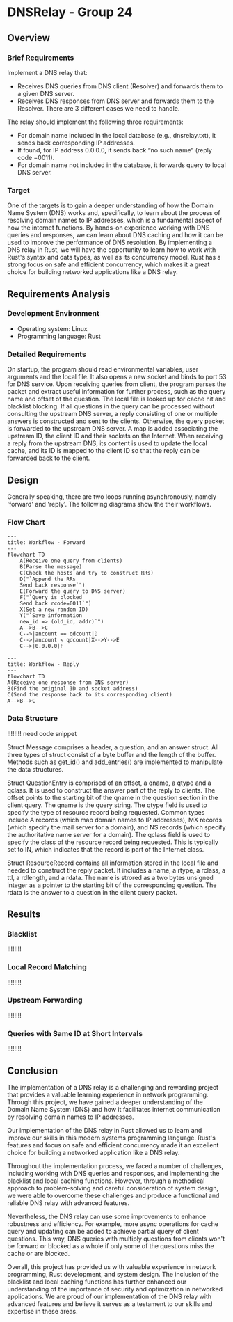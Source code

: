 # DNSRelay - Group 24

## Overview

###  Brief Requirements

Implement a DNS relay that:
- Receives DNS queries from DNS client (Resolver) and forwards them to a given DNS server.
- Receives DNS responses from DNS server and forwards them to the Resolver. There are 3 different cases we need to handle.

The relay should implement the following three requirements:
- For domain name included in the local database (e.g., dnsrelay.txt), it sends back corresponding IP addresses.
- If found, for IP address 0.0.0.0, it sends back “no such name” (reply code =0011).
- For domain name not included in the database, it forwards query to local DNS server.

### Target

One of the targets is to gain a deeper understanding of how the Domain Name System (DNS) works and, specifically, to learn about the process of resolving domain names to IP addresses, which is a fundamental aspect of how the internet functions. By hands-on experience working with DNS queries and responses, we can learn about DNS caching and how it can be used to improve the performance of DNS resolution. By implementing a DNS relay in Rust, we will have the opportunity to learn how to work with Rust's syntax and data types, as well as its concurrency model. Rust has a strong focus on safe and efficient concurrency, which makes it a great choice for building networked applications like a DNS relay.

## Requirements Analysis

### Development Environment

- Operating system: Linux
- Programming language: Rust

### Detailed Requirements

On startup, the program should read environmental variables, user arguments and the local file. It also opens a new socket and binds to port 53 for DNS service. Upon receiving queries from client, the program parses the packet and extract useful information for further process, such as the query name and offset of the question. The local file is looked up for cache hit and blacklist blocking. If all questions in the query can be processed without consulting the upstream DNS server, a reply consisting of one or multiple answers is constructed and sent to the clients. Otherwise, the query packet is forwarded to the upstream DNS server. A map is added associating the upstream ID, the client ID and their sockets on the Internet. When receiving a reply from the upstream DNS, its content is used to update the local cache, and its ID is mapped to the client ID so that the reply can be forwarded back to the client.

## Design

Generally speaking, there are two loops running asynchronously, namely 'forward' and 'reply'. The following diagrams show the their workflows.

### Flow Chart

```mermaid
---
title: Workflow - Forward
---
flowchart TD
	A(Receive one query from clients)
	B(Parse the message)
	C(Check the hosts and try to construct RRs)
	D("`Append the RRs
	Send back response`")
	E(Forward the query to DNS server)
	F("`Query is blocked
	Send back rcode=0011`")
	X(Set a new random ID)
	Y("`Save information
	new_id => (old_id, addr)`")
	A-->B-->C
	C-->|ancount == qdcount|D
	C-->|ancount < qdcount|X-->Y-->E
	C-->|0.0.0.0|F
```

```mermaid
---
title: Workflow - Reply
---
flowchart TD
A(Receive one response from DNS server)
B(Find the original ID and socket address)
C(Send the response back to its corresponding client)
A-->B-->C
```

### Data Structure

!!!!!!!! need code snippet

Struct Message comprises a header, a question, and an answer struct. All three types of struct consist of a byte buffer and the length of the buffer. Methods such as get_id() and add_entries() are implemented to manipulate the data structures.

Struct QuestionEntry is comprised of an offset, a qname, a qtype and a qclass. It is used to construct the answer part of the reply to clients. The offset points to the starting bit of the qname in the question section in the client query. The qname is the query string. The qtype field is used to specify the type of resource record being requested. Common types include A records (which map domain names to IP addresses), MX records (which specify the mail server for a domain), and NS records (which specify the authoritative name server for a domain). The qclass field is used to specify the class of the resource record being requested. This is typically set to IN, which indicates that the record is part of the Internet class.

Struct ResourceRecord contains all information stored in the local file and needed to construct the reply packet. It includes a name, a rtype, a rclass, a ttl, a rdlength, and a rdata. The name is strored as a two bytes unsigned integer as a pointer to the starting bit of the corresponding question. The rdata is the answer to a question in the client query packet.

## Results

### Blacklist

!!!!!!!!

### Local Record Matching

!!!!!!!!

### Upstream Forwarding

!!!!!!!!

### Queries with Same ID at Short Intervals

!!!!!!!!

## Conclusion

The implementation of a DNS relay is a challenging and rewarding project that provides a valuable learning experience in network programming. Through this project, we have gained a deeper understanding of the Domain Name System (DNS) and how it facilitates internet communication by resolving domain names to IP addresses.

Our implementation of the DNS relay in Rust allowed us to learn and improve our skills in this modern systems programming language. Rust's features and focus on safe and efficient concurrency made it an excellent choice for building a networked application like a DNS relay.

Throughout the implementation process, we faced a number of challenges, including working with DNS queries and responses, and implementing the blacklist and local caching functions. However, through a methodical approach to problem-solving and careful consideration of system design, we were able to overcome these challenges and produce a functional and reliable DNS relay with advanced features.

Nevertheless, the DNS relay can use some improvements to enhance robustness and efficiency. For example, more async operations for cache query and updating can be added to achieve partial query of client questions. This way, DNS queries with multiply questions from clients won't be forward or blocked as a whole if only some of the questions miss the cache or are blocked.

Overall, this project has provided us with valuable experience in network programming, Rust development, and system design. The inclusion of the blacklist and local caching functions has further enhanced our understanding of the importance of security and optimization in networked applications. We are proud of our implementation of the DNS relay with advanced features and believe it serves as a testament to our skills and expertise in these areas.
